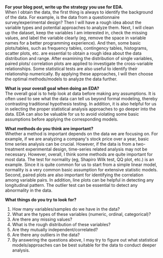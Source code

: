 **For your blog post, write up the strategy you use for EDA.**   
When I obtain the data, the first thing is always to identify the background of the data. For example, is the data from a questionnaire survey/experimental design? Then I will have a rough idea about the variable types and potential approaches to analyze them. Next, I will clean up the dataset, keep the variables I am interested in, check the missing values, and label the variable clearly (eg, remove the space in variable names for a better programming experience). And then, some basic plots/tables, such as frequency tables, contingency tables, histograms, scatter plots, etc. are essential to obtain a rough idea about the data distribution and range. After examining the distribution of single variables, paired plots/ correlation plots are applied to investigate the cross-variable relationships. Some statistical tests are also useful to identify their relationship numerically. By applying these approaches, I will then choose the optimal methods/models to analyze the data further.  
  
  
**What is your overall goal when doing an EDA?**   
The overall goal is to help look at data before making any assumptions. It is often used to see what the data can tell us beyond formal modeling, thereby contrasting traditional hypothesis testing. In addition, it is also helpful for us in selecting the proper statistical analysis approaches to go deeper into the data. EDA can also be valuable for us to avoid violating some basic assumptions before applying the corresponding models.  
  
  
**What methods do you think are important?**   
Whether a method is important depends on the data we are focusing on. For example, if we are analyzing a company's stock price over a year, basic time series analysis can be crucial. However, if the data is from a two-treatment experimental design, time-series related analysis may not be necessary.
However, overall, I think some methods are quite important for most data. The test for normality (eg, Shapiro Wilk test, QQ plot, etc.) is an example. Since it is quite common for us to start from a simple linear model, normality is a very common basic assumption for extensive statistic models. Second, paired plots are also important for identifying the correlation among variable pairs. In addition, line plots can be helpful in detecting any longitudinal pattern. The outlier test can be essential to detect any abnormality in the data.  
  
  
**What things do you try to look for?**   
1. How many variables/samples do we have in the data?
2. What are the types of these variables (numeric, ordinal, categorical)?
3. Are there any missing values?
4. What is the rough distribution of these variables?
5. Are they mutually independent/correlated?
6. Are there any outliers in the data?
7. By answering the questions above, I may try to figure out what statistical models/approaches can be best suitable for the data to conduct deeper analysis.
